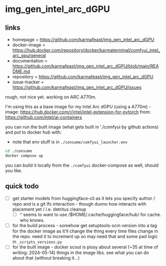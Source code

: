 # img_gen_intel_arc_dGPU

## links

* homepage = <https://github.com/karmafeast/img_gen_intel_arc_dGPU>
* docker-image = <https://hub.docker.com/repository/docker/karmaterminal/comfyui_intel_arc_gpu/general>
* documentation = <https://github.com/karmafeast/img_gen_intel_arc_dGPU/blob/main/README.md>
* repository = <https://github.com/karmafeast/img_gen_intel_arc_dGPU>
* issue-tracker = <https://github.com/karmafeast/img_gen_intel_arc_dGPU/issues>

rough, not nice yet. working on ARC A770m.

I'm using this as a base image for my Intel Arc dGPU (using a A770m) -
image: <https://hub.docker.com/r/intel/intel-extension-for-pytorch>
from: <https://github.com/intel/ai-containers>

you can run the built image (what gets built in './comfyui by github actions) and put to docker hub with:

* note that env stuff is in `./consume/comfyui_launcher.env`

```bash
cd ./consume
docker compose up
```

you can build it locally from the `./comfyui` docker-compose as well, should you like.

## quick todo

* [ ] get starter models from huggingface-cli as it lets you specify author / repo and is a git lfs interaction - though dunno how interacts with placement yet / i.e. detritus cleanup
  * [ ] ^ seems to want to use /$HOME/.cache/huggingface/hub/ for cache.  who knows.
* [ ] for the build process - somehow get setuptools-scm version into a tag for the docker image as it'll change the thing every time files change in the repo. need it to increment up so may need that and some pad logic in `_scripts_versions.py`
* [ ] for the built image - docker scout is pissy about several (~35 at time of writing: 2024-05-14) things in the image libs. see what you can do about that (without breaking it...)
